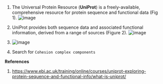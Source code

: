 1. The Universal Protein Resource (**UniProt**) is a freely-available, comprehensive resource for protein sequence and functional data (Fig 1). 
![image](https://github.com/user-attachments/assets/8abfea20-3083-4660-881a-1dbcc43c0aa6)

2. UniProt provides both sequence data and associated functional information, derived from a range of sources (Figure 2).
![image](https://github.com/user-attachments/assets/c7d9676b-6d4a-4d89-ad20-1ea8a584b741)

3. ![image](https://github.com/user-attachments/assets/5df50cd1-cc3a-4ad9-95a1-ea1c16647f18)

4. Search for `Cohesion complex components`








**References**
1. https://www.ebi.ac.uk/training/online/courses/uniprot-exploring-protein-sequence-and-functional-info/what-is-uniprot/
